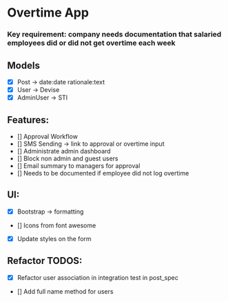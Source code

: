 # Overtime App

### Key requirement: company needs documentation that salaried employees did or did not get overtime each week

## Models

- [x] Post -> date:date rationale:text
- [x] User -> Devise
- [x] AdminUser -> STI

## Features:

- [] Approval Workflow
- [] SMS Sending -> link to approval or overtime input
- [] Administrate admin dashboard
- [] Block non admin and guest users
- [] Email summary to managers for approval
- [] Needs to be documented if employee did not log overtime

## UI:

- [x] Bootstrap -> formatting
- [] Icons from font awesome
- [x] Update styles on the form

## Refactor TODOS:

- [x] Refactor user association in integration test in post_spec
- [] Add full name method for users
